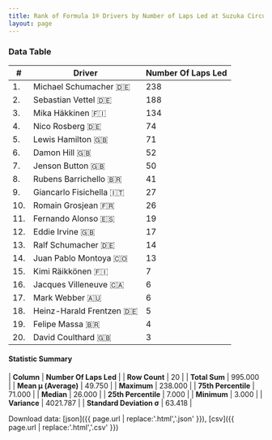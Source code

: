 ```yaml
---
title: Rank of Formula 1® Drivers by Number of Laps Led at Suzuka Circuit
layout: page
---
```


<canvas id="chart" width="400" height="180"></canvas>
<script>
var data = {
    "datasets": [
        {
            "backgroundColor": [
                "#9C8E8D",
                "#9C8E8D",
                "#9C8E8D",
                "#9C8E8D",
                "#9C8E8D",
                "#9C8E8D",
                "#9C8E8D",
                "#9C8E8D",
                "#9C8E8D",
                "#9C8E8D",
                "#9C8E8D",
                "#9C8E8D",
                "#9C8E8D",
                "#9C8E8D",
                "#9C8E8D",
                "#9C8E8D",
                "#9C8E8D",
                "#9C8E8D",
                "#9C8E8D",
                "#9C8E8D"
            ],
            "borderColor": [
                "#1D181E",
                "#1D181E",
                "#1D181E",
                "#1D181E",
                "#1D181E",
                "#1D181E",
                "#1D181E",
                "#1D181E",
                "#1D181E",
                "#1D181E",
                "#1D181E",
                "#1D181E",
                "#1D181E",
                "#1D181E",
                "#1D181E",
                "#1D181E",
                "#1D181E",
                "#1D181E",
                "#1D181E",
                "#1D181E"
            ],
            "borderWidth": 1,
            "data": [
                238.0,
                188.0,
                134.0,
                74.0,
                71.0,
                52.0,
                50.0,
                41.0,
                27.0,
                26.0,
                19.0,
                17.0,
                14.0,
                13.0,
                7.0,
                6.0,
                6.0,
                5.0,
                4.0,
                3.0
            ],
            "label": "Number Of Laps Led"
        }
    ],
    "labels": [
        "Michael Schumacher",
        "Sebastian Vettel",
        "Mika Häkkinen",
        "Nico Rosberg",
        "Lewis Hamilton",
        "Damon Hill",
        "Jenson Button",
        "Rubens Barrichello",
        "Giancarlo Fisichella",
        "Romain Grosjean",
        "Fernando Alonso",
        "Eddie Irvine",
        "Ralf Schumacher",
        "Juan Pablo Montoya",
        "Kimi Räikkönen",
        "Jacques Villeneuve",
        "Mark Webber",
        "Heinz-Harald Frentzen",
        "Felipe Massa",
        "David Coulthard"
    ]
};
var options = {
  legend: {
    display: false
  },
  scales: {
    xAxes: [{
      ticks: {
        beginAtZero: true,
        maxRotation: 180,
        display: window.innerWidth > 800
      }
    }],
    yAxes: [{
      ticks: {
        beginAtZero: true
      }
    }]
  },
  onResize: function(chart, size) {
    chart.options.scales.xAxes[0].ticks.display = size.width > 800;
  }
};
var chart = new Chart("chart", {
    data: data,
    type: 'bar',
    options: options
});
</script>



### Data Table

| # | Driver | Number Of Laps Led |
|--|--|--|
| 1. | Michael Schumacher 🇩🇪 | 238 |
| 2. | Sebastian Vettel 🇩🇪 | 188 |
| 3. | Mika Häkkinen 🇫🇮 | 134 |
| 4. | Nico Rosberg 🇩🇪 | 74 |
| 5. | Lewis Hamilton 🇬🇧 | 71 |
| 6. | Damon Hill 🇬🇧 | 52 |
| 7. | Jenson Button 🇬🇧 | 50 |
| 8. | Rubens Barrichello 🇧🇷 | 41 |
| 9. | Giancarlo Fisichella 🇮🇹 | 27 |
| 10. | Romain Grosjean 🇫🇷 | 26 |
| 11. | Fernando Alonso 🇪🇸 | 19 |
| 12. | Eddie Irvine 🇬🇧 | 17 |
| 13. | Ralf Schumacher 🇩🇪 | 14 |
| 14. | Juan Pablo Montoya 🇨🇴 | 13 |
| 15. | Kimi Räikkönen 🇫🇮 | 7 |
| 16. | Jacques Villeneuve 🇨🇦 | 6 |
| 17. | Mark Webber 🇦🇺 | 6 |
| 18. | Heinz-Harald Frentzen 🇩🇪 | 5 |
| 19. | Felipe Massa 🇧🇷 | 4 |
| 20. | David Coulthard 🇬🇧 | 3 |

#### Statistic Summary

| **Column** | **Number Of Laps Led** |
| **Row Count** | 20 |
| **Total Sum** | 995.000 |
| **Mean μ (Average)** | 49.750 |
| **Maximum** | 238.000 |
| **75th Percentile** | 71.000 |
| **Median** | 26.000 |
| **25th Percentile** | 7.000 |
| **Minimum** | 3.000 |
| **Variance** | 4021.787 |
| **Standard Deviation σ** | 63.418 |

Download data: [json]({{ page.url | replace:'.html','.json' }}), [csv]({{ page.url | replace:'.html','.csv' }})
